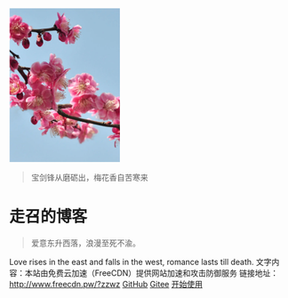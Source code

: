 <!-- _coverpage.md -->

![456789456](images/456789456.png)

>  宝剑锋从磨砺出，梅花香自苦寒来

# **走召的博客**


 > 爱意东升西落，浪漫至死不渝。

Love rises in the east and falls in the west, romance lasts till death.
文字内容：本站由免费云加速（FreeCDN）提供网站加速和攻击防御服务
链接地址：http://www.freecdn.pw/?zzwz
[GitHub](https://github.com/zouzhaozzzz )		[Gitee](https://gitee.com/zouzhaoz) 	[开始使用](/README.md)











